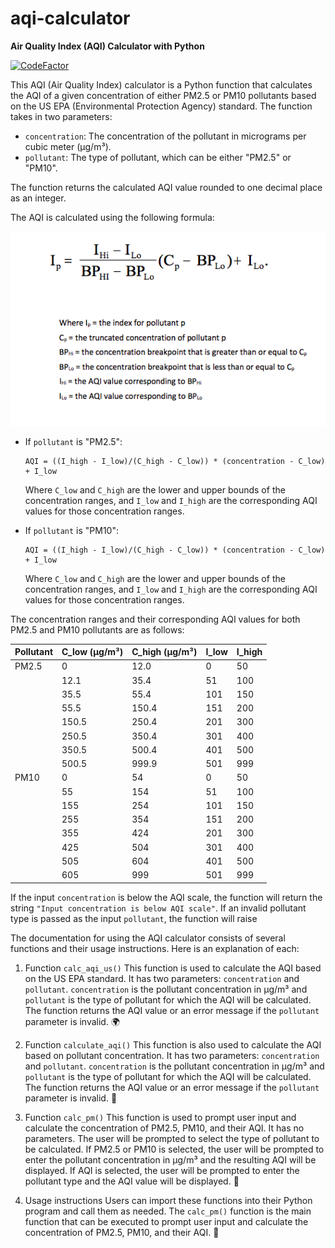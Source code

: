 # aqi-calculator
**Air Quality Index (AQI) Calculator with Python**

[![CodeFactor](https://www.codefactor.io/repository/github/hardjunoindracahya/aqi-calculator/badge)](https://www.codefactor.io/repository/github/hardjunoindracahya/aqi-calculator)

This AQI (Air Quality Index) calculator is a Python function that calculates the AQI of a given concentration of either PM2.5 or PM10 pollutants based on the US EPA (Environmental Protection Agency) standard. The function takes in two parameters:

- `concentration`: The concentration of the pollutant in micrograms per cubic meter (μg/m³).
- `pollutant`: The type of pollutant, which can be either "PM2.5" or "PM10".

The function returns the calculated AQI value rounded to one decimal place as an integer.

The AQI is calculated using the following formula:

![aqi-formula](https://github.com/HardjunoIndracahya/aqi-calculator/blob/main/AQI-formula.png?raw=true)

- If `pollutant` is "PM2.5":
  ```
  AQI = ((I_high - I_low)/(C_high - C_low)) * (concentration - C_low) + I_low
  ```
  Where `C_low` and `C_high` are the lower and upper bounds of the concentration ranges, and `I_low` and `I_high` are the corresponding AQI values for those concentration ranges.
  
- If `pollutant` is "PM10":
  ```
  AQI = ((I_high - I_low)/(C_high - C_low)) * (concentration - C_low) + I_low
  ```
  Where `C_low` and `C_high` are the lower and upper bounds of the concentration ranges, and `I_low` and `I_high` are the corresponding AQI values for those concentration ranges.

The concentration ranges and their corresponding AQI values for both PM2.5 and PM10 pollutants are as follows:

| Pollutant | C_low (μg/m³) | C_high (μg/m³) | I_low | I_high |
|-----------|---------------|----------------|-------|--------|
| PM2.5     | 0             | 12.0           | 0     | 50     |
|           | 12.1          | 35.4           | 51    | 100    |
|           | 35.5          | 55.4           | 101   | 150    |
|           | 55.5          | 150.4          | 151   | 200    |
|           | 150.5         | 250.4          | 201   | 300    |
|           | 250.5         | 350.4          | 301   | 400    |
|           | 350.5         | 500.4          | 401   | 500    |
|           | 500.5         | 999.9          | 501   | 999    |
| PM10      | 0             | 54             | 0     | 50     |
|           | 55            | 154            | 51    | 100    |
|           | 155           | 254            | 101   | 150    |
|           | 255           | 354            | 151   | 200    |
|           | 355           | 424            | 201   | 300    |
|           | 425           | 504            | 301   | 400    |
|           | 505           | 604            | 401   | 500    |
|           | 605           | 999            | 501   | 999    |

If the input `concentration` is below the AQI scale, the function will return the string `"Input concentration is below AQI scale"`. If an invalid pollutant type is passed as the input `pollutant`, the function will raise

The documentation for using the AQI calculator consists of several functions and their usage instructions. Here is an explanation of each:

1. Function `calc_aqi_us()`
This function is used to calculate the AQI based on the US EPA standard. It has two parameters: `concentration` and `pollutant`. `concentration` is the pollutant concentration in µg/m³ and `pollutant` is the type of pollutant for which the AQI will be calculated. The function returns the AQI value or an error message if the `pollutant` parameter is invalid. 🌍

2. Function `calculate_aqi()`
This function is also used to calculate the AQI based on pollutant concentration. It has two parameters: `concentration` and `pollutant`. `concentration` is the pollutant concentration in µg/m³ and `pollutant` is the type of pollutant for which the AQI will be calculated. The function returns the AQI value or an error message if the `pollutant` parameter is invalid. 🔬

3. Function `calc_pm()`
This function is used to prompt user input and calculate the concentration of PM2.5, PM10, and their AQI. It has no parameters. The user will be prompted to select the type of pollutant to be calculated. If PM2.5 or PM10 is selected, the user will be prompted to enter the pollutant concentration in µg/m³ and the resulting AQI will be displayed. If AQI is selected, the user will be prompted to enter the pollutant type and the AQI value will be displayed. 🤖

4. Usage instructions
Users can import these functions into their Python program and call them as needed. The `calc_pm()` function is the main function that can be executed to prompt user input and calculate the concentration of PM2.5, PM10, and their AQI. 🚀
